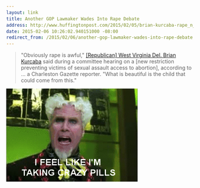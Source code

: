 ```yaml
---
layout: link
title: Another GOP Lawmaker Wades Into Rape Debate
address: http://www.huffingtonpost.com/2015/02/05/brian-kurcaba-rape_n_6626794.html
date: 2015-02-06 10:26:02.940151000 -08:00
redirect_from: /2015/02/06/another-gop-lawmaker-wades-into-rape-debate.html
---
```


> "Obviously rape is awful," [[Republican] West Virginia Del. Brian Kurcaba](http://brianforwv.com/about-brian/) said during a committee hearing on a [new restriction preventing victims of sexual assault access to abortion], according to ... a Charleston Gazette reporter. "What is beautiful is the child that could come from this."

![I Feel Like I'm Taking Crazy Pills](/images/i-feel-like-im-taking-crazy-pills.gif)
